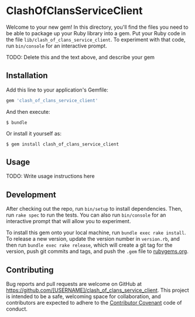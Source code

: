 # ClashOfClansServiceClient

Welcome to your new gem! In this directory, you'll find the files you need to be able to package up your Ruby library into a gem. Put your Ruby code in the file `lib/clash_of_clans_service_client`. To experiment with that code, run `bin/console` for an interactive prompt.

TODO: Delete this and the text above, and describe your gem

## Installation

Add this line to your application's Gemfile:

```ruby
gem 'clash_of_clans_service_client'
```

And then execute:

    $ bundle

Or install it yourself as:

    $ gem install clash_of_clans_service_client

## Usage

TODO: Write usage instructions here

## Development

After checking out the repo, run `bin/setup` to install dependencies. Then, run `rake spec` to run the tests. You can also run `bin/console` for an interactive prompt that will allow you to experiment.

To install this gem onto your local machine, run `bundle exec rake install`. To release a new version, update the version number in `version.rb`, and then run `bundle exec rake release`, which will create a git tag for the version, push git commits and tags, and push the `.gem` file to [rubygems.org](https://rubygems.org).

## Contributing

Bug reports and pull requests are welcome on GitHub at https://github.com/[USERNAME]/clash_of_clans_service_client. This project is intended to be a safe, welcoming space for collaboration, and contributors are expected to adhere to the [Contributor Covenant](http://contributor-covenant.org) code of conduct.

